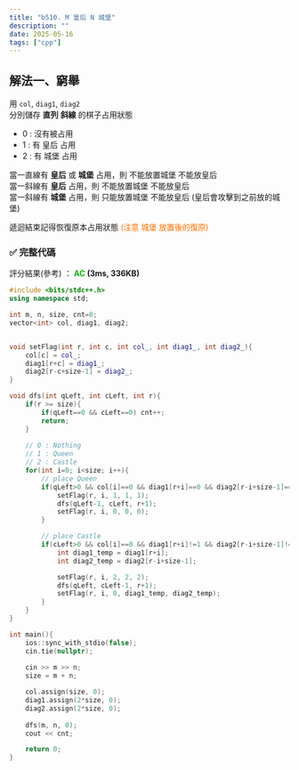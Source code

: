 ```yaml
---
title: "b510. M 皇后 N 城堡"
description: ""
date: 2025-05-16
tags: ["cpp"]
--- 
```


## 解法一、窮舉

用 `col`, `diag1`, `diag2`<br>
分別儲存 **直列** **斜線** 的棋子占用狀態

- 0 : 沒有被占用
- 1 : 有 皇后 占用
- 2 : 有 城堡 占用

當一直線有 **皇后** 或 **城堡** 占用，則 不能放置城堡 不能放皇后<br>
當一斜線有 **皇后** 占用，則 不能放置城堡 不能放皇后<br>
當一斜線有 **城堡** 占用，則 只能放置城堡 不能放皇后 (皇后會攻擊到之前放的城堡)

遞迴結束記得恢復原本占用狀態 <font color="#ff7000">(注意 城堡 放置後的復原)</font>

### ✅ 完整代碼

評分結果(參考) ： **<font color="#00bb00">AC</font> (3ms, 336KB)**

```cpp
#include <bits/stdc++.h>
using namespace std;

int m, n, size, cnt=0;
vector<int> col, diag1, diag2;


void setFlag(int r, int c, int col_, int diag1_, int diag2_){
    col[c] = col_;
    diag1[r+c] = diag1_;
    diag2[r-c+size-1] = diag2_;
}

void dfs(int qLeft, int cLeft, int r){
    if(r >= size){
        if(qLeft==0 && cLeft==0) cnt++;    
        return;
    }
    
    // 0 : Nothing
    // 1 : Queen
    // 2 : Castle
    for(int i=0; i<size; i++){
        // place Queen
        if(qLeft>0 && col[i]==0 && diag1[r+i]==0 && diag2[r-i+size-1]==0){
            setFlag(r, i, 1, 1, 1);
            dfs(qLeft-1, cLeft, r+1);
            setFlag(r, i, 0, 0, 0);
        }

        // place Castle
        if(cLeft>0 && col[i]==0 && diag1[r+i]!=1 && diag2[r-i+size-1]!=1){
            int diag1_temp = diag1[r+i];
            int diag2_temp = diag2[r-i+size-1];

            setFlag(r, i, 2, 2, 2);
            dfs(qLeft, cLeft-1, r+1);
            setFlag(r, i, 0, diag1_temp, diag2_temp);
        }
    }
}

int main(){
    ios::sync_with_stdio(false);
    cin.tie(nullptr);
    
    cin >> m >> n;
    size = m + n;

    col.assign(size, 0);
    diag1.assign(2*size, 0);
    diag2.assign(2*size, 0);
    
    dfs(m, n, 0);
    cout << cnt;

    return 0;
}
```
